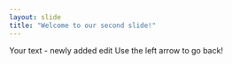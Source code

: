 ```yaml
---
layout: slide
title: "Welcome to our second slide!"
---
```

Your text - newly added edit
Use the left arrow to go back!
